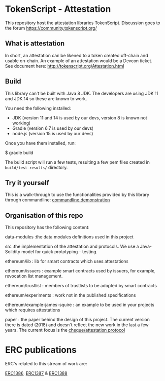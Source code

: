 # TokenScript - Attestation

This repository host the attestation libraries TokenScript. Discussion goes to the forum https://community.tokenscript.org/

## What is attestation

In short, an attestation can be likened to a token created off-chain and
usable on-chain. An example of an attestation would be a Devcon ticket.
See document here: http://tokenscript.org/Attestation.html

## Build

This library can't be built with Java 8 JDK. The developers are using JDK 11 and JDK 14 so these are known to work.

You need the following installed:

- JDK (version 11 and 14 is used by our devs, version 8 is known not working)
- Gradle (version 6.7 is used by our devs)
- node.js (version 15 is used by our devs)

Once you have them installed, run:

$ gradle build

The build script will run a few tests, resulting a few pem files created in `build/test-results/` directory.

## Try it yourself

This is a walk-through to use the functionalities provided by this library through commandline: [commandline demonstration](cli-demo.md)

## Organisation of this repo

This repository has the following content:

data-modules
:the data modules definitions used in this project

src
:the implementation of the attestation and protocols. We use a Java-Solidity model for quick prototyping - testing.

ethereum/lib
: lib for smart contracts which uses attestations

ethereum/issuers
: example smart contracts used by issuers, for example, revocation list management.

ethereum/trustlist
: members of trustlists to be adopted by smart contracts

ethereum/experiments
: work not in the published specifications

ethereum/example-james-squire
: an example to be used in your projects which requires attestations

paper
: the paper behind the design of this project. The current version there is dated (2018) and doesn't reflect the new work in the last a few years. The current focus is the [cheque/attestation protocol](http://tokenscript.org/Cheque/send_token_by_identifier.html)


# ERC publications

ERC's related to this stream of work are:

[ERC1386](https://github.com/ethereum/EIPs/issues/1386), [ERC1387](https://github.com/ethereum/EIPs/issues/1387) & [ERC1388](https://github.com/ethereum/EIPs/issues/1388)

